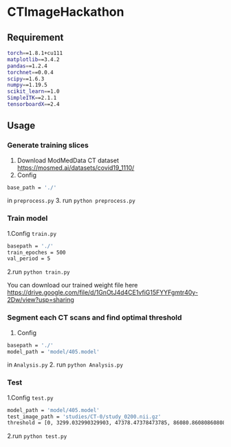 # CTImageHackathon

## Requirement

```bash
torch==1.8.1+cu111
matplotlib==3.4.2
pandas==1.2.4
torchnet==0.0.4
scipy==1.6.3
numpy==1.19.5
scikit_learn==1.0
SimpleITK==2.1.1
tensorboardX==2.4
```

## Usage

### Generate training slices
1. Download ModMedData CT dataset  https://mosmed.ai/datasets/covid19_1110/
2. Config
```bash
base_path = './'
```
in ```preprocess.py```
3. run ```python preprocess.py```


### Train model

1.Config ```train.py```
```bash
basepath = './'
train_epoches = 500
val_period = 5
```
2.run ```python train.py```

You can download our trained weight file here https://drive.google.com/file/d/1GnOtJ4d4CE1vfiG15FYYFgmtr40y-2Dw/view?usp=sharing

### Segment each CT scans and find optimal threshold
1. Config
```bash
basepath = './'
model_path = 'model/405.model'
```
in ```Analysis.py```
2. run ```python Analysis.py```


### Test

1.Config ```test.py```
```bash
model_path = 'model/405.model'
test_image_path = 'studies/CT-0/study_0200.nii.gz'
threshold = [0, 3299.032990329903, 47378.47378473785, 86080.86080860808, 214349]
```
2.run ```python test.py```
